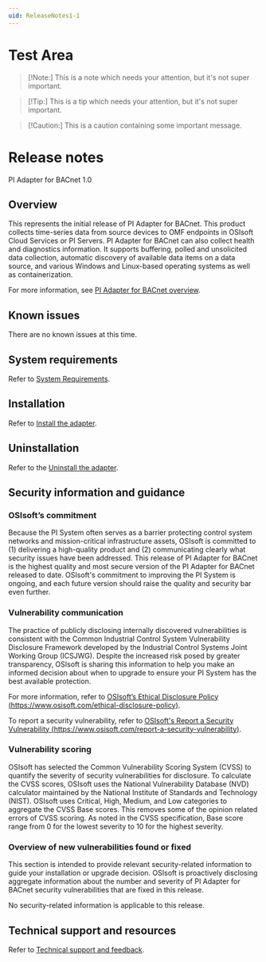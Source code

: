 ```yaml
---
uid: ReleaseNotes1-1
---
```


# Test Area

> [!Note:]
> This is a note which needs your attention, but it's not super important.

> [!Tip:]
> This is a tip which needs your attention, but it's not super important.

> [!Caution:]
> This is a caution containing some important message.


# Release notes

PI Adapter for BACnet 1.0

## Overview

This represents the initial release of PI Adapter for BACnet. This product collects time-series data from source devices to OMF endpoints in OSIsoft Cloud Services or PI Servers. PI Adapter for BACnet can also collect health and diagnostics information. It supports buffering, polled and unsolicited data collection, automatic discovery of available data items on a data source, and various Windows and Linux-based operating systems as well as containerization.

For more information, see [PI Adapter for BACnet overview](xref:PIAdapterforBACnetOverview1-1).

## Known issues

There are no known issues at this time.

## System requirements

Refer to [System Requirements](xref:SystemRequirements).

## Installation

Refer to [Install the adapter](xref:InstallTheAdapter).

## Uninstallation

Refer to the [Uninstall the adapter](xref:UninstallTheAdapter).

## Security information and guidance

### OSIsoft’s commitment

Because the PI System often serves as a barrier protecting control system networks and mission-critical infrastructure assets, OSIsoft is committed to (1) delivering a high-quality product and (2) communicating clearly what security issues have been addressed. This release of PI Adapter for BACnet is the highest quality and most secure version of the PI Adapter for BACnet released to date. OSIsoft's commitment to improving the PI System is ongoing, and each future version should raise the quality and security bar even further.

### Vulnerability communication

The practice of publicly disclosing internally discovered vulnerabilities is consistent with the Common Industrial Control System Vulnerability Disclosure Framework developed by the Industrial Control Systems Joint Working Group (ICSJWG). Despite the increased risk posed by greater transparency, OSIsoft is sharing this information to help you make an informed decision about when to upgrade to ensure your PI System has the best available protection.

For more information, refer to [OSIsoft’s Ethical Disclosure Policy (https://www.osisoft.com/ethical-disclosure-policy)](https://www.osisoft.com/ethical-disclosure-policy).

To report a security vulnerability, refer to [OSIsoft's Report a Security Vulnerability (https://www.osisoft.com/report-a-security-vulnerability)](https://www.osisoft.com/report-a-security-vulnerability).

### Vulnerability scoring

OSIsoft has selected the Common Vulnerability Scoring System (CVSS) to quantify the severity of security vulnerabilities for disclosure. To calculate the CVSS scores, OSIsoft uses the National Vulnerability Database (NVD) calculator maintained by the National Institute of Standards and Technology (NIST).  OSIsoft uses Critical, High, Medium, and Low categories to aggregate the CVSS Base scores. This removes some of the opinion related errors of CVSS scoring.  As noted in the CVSS specification, Base score range from 0 for the lowest severity to 10 for the highest severity.

### Overview of new vulnerabilities found or fixed

This section is intended to provide relevant security-related information to guide your installation or upgrade decision. OSIsoft is proactively disclosing aggregate information about the number and severity of PI Adapter for BACnet security vulnerabilities that are fixed in this release.

No security-related information is applicable to this release.

## Technical support and resources

Refer to [Technical support and feedback](xref:TechnicalSupportAndFeedback).

